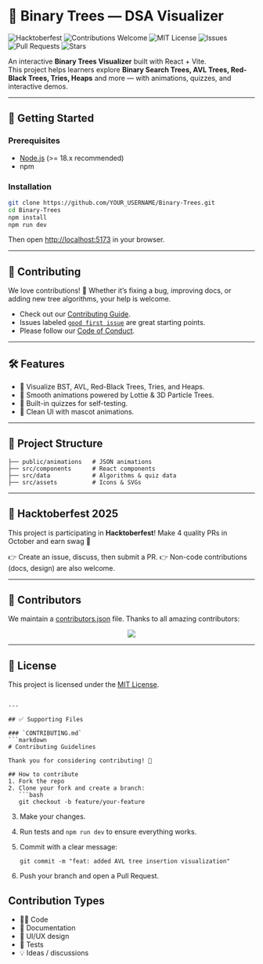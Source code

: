 # 🌳 Binary Trees — DSA Visualizer

![Hacktoberfest](https://img.shields.io/badge/Hacktoberfest-2025-blueviolet?style=for-the-badge&logo=github)
![Contributions Welcome](https://img.shields.io/badge/contributions-welcome-brightgreen.svg?style=for-the-badge)
![MIT License](https://img.shields.io/github/license/YOUR_USERNAME/YOUR_REPO?style=for-the-badge)
![Issues](https://img.shields.io/github/issues/YOUR_USERNAME/YOUR_REPO?style=for-the-badge)
![Pull Requests](https://img.shields.io/github/issues-pr/YOUR_USERNAME/YOUR_REPO?style=for-the-badge)
![Stars](https://img.shields.io/github/stars/YOUR_USERNAME/YOUR_REPO?style=for-the-badge)


An interactive **Binary Trees Visualizer** built with React + Vite.  
This project helps learners explore **Binary Search Trees, AVL Trees, Red-Black Trees, Tries, Heaps** and more — with animations, quizzes, and interactive demos.

---

## 🚀 Getting Started

### Prerequisites
- [Node.js](https://nodejs.org/) (>= 18.x recommended)
- npm

### Installation
```bash
git clone https://github.com/YOUR_USERNAME/Binary-Trees.git
cd Binary-Trees
npm install
npm run dev
````

Then open [http://localhost:5173](http://localhost:5173) in your browser.

---

## 🤝 Contributing

We love contributions! 🎉
Whether it’s fixing a bug, improving docs, or adding new tree algorithms, your help is welcome.

* Check out our [Contributing Guide](CONTRIBUTING.md).
* Issues labeled [`good first issue`](https://github.com/YOUR_USERNAME/Binary-Trees/labels/good%20first%20issue) are great starting points.
* Please follow our [Code of Conduct](CODE_OF_CONDUCT.md).

---

## 🛠️ Features

* 🌲 Visualize BST, AVL, Red-Black Trees, Tries, and Heaps.
* 🎥 Smooth animations powered by Lottie & 3D Particle Trees.
* 🧩 Built-in quizzes for self-testing.
* 🎨 Clean UI with mascot animations.

---

## 📂 Project Structure

```
├── public/animations   # JSON animations
├── src/components      # React components
├── src/data            # Algorithms & quiz data
├── src/assets          # Icons & SVGs
```

---

## 🎯 Hacktoberfest 2025

This project is participating in **Hacktoberfest**!
Make 4 quality PRs in October and earn swag 🎁

👉 Create an issue, discuss, then submit a PR.
👉 Non-code contributions (docs, design) are also welcome.

---

## 👥 Contributors

We maintain a [contributors.json](contributors.json) file.
Thanks to all amazing contributors:

<p align="center">
  <a href="https://github.com/YOUR_USERNAME/Binary-Trees/graphs/contributors">
    <img src="https://contrib.rocks/image?repo=YOUR_USERNAME/Binary-Trees" />
  </a>
</p>

---

## 📜 License

This project is licensed under the [MIT License](LICENSE).

````

---

## ✅ Supporting Files

### `CONTRIBUTING.md`
```markdown
# Contributing Guidelines

Thank you for considering contributing! 🚀

## How to contribute
1. Fork the repo
2. Clone your fork and create a branch:
   ```bash
   git checkout -b feature/your-feature
````

3. Make your changes.
4. Run tests and `npm run dev` to ensure everything works.
5. Commit with a clear message:

   ````
   git commit -m "feat: added AVL tree insertion visualization"
   ````
6. Push your branch and open a Pull Request.

## Contribution Types

* 🧑‍💻 Code
* 📖 Documentation
* 🎨 UI/UX design
* 🧪 Tests
* 💡 Ideas / discussions


